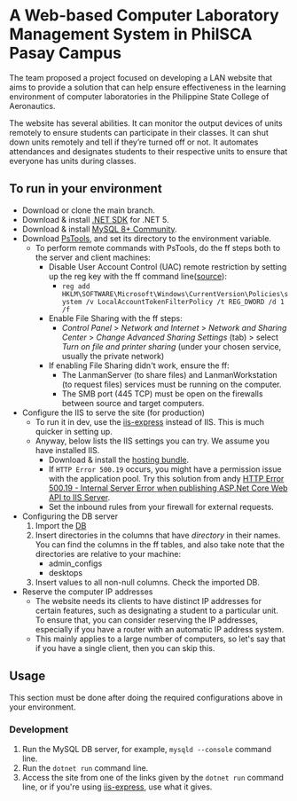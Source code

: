# A Web-based Computer Laboratory Management System in PhilSCA Pasay Campus

The team proposed a project focused on developing a LAN website that aims to provide a solution that can help ensure effectiveness in the learning environment of computer laboratories in the Philippine State College of Aeronautics. 

The website has several abilities. It can monitor the output devices of units remotely to ensure students can participate in their classes. It can shut down units remotely and tell if they’re turned off or not. It automates attendances and designates students to their respective units to ensure that everyone has units during classes.

## To run in your environment
* Download or clone the main branch.
* Download & install [.NET SDK](https://dotnet.microsoft.com/en-us/download/dotnet) for .NET 5.
* Download & install [MySQL 8+ Community](https://dev.mysql.com/downloads/mysql/).
* Download [PsTools](https://download.sysinternals.com/files/PSTools.zip), and set its directory to the environment variable.
    * To perform remote commands with PsTools, do the ff steps both to the server and client machines:
        * Disable User Account Control (UAC) remote restriction by setting up the reg key with the ff command line([source](https://stackoverflow.com/a/14103682)):
            * `reg add HKLM\SOFTWARE\Microsoft\Windows\CurrentVersion\Policies\system /v LocalAccountTokenFilterPolicy /t REG_DWORD /d 1 /f`
        * Enable File Sharing with the ff steps:
            * *Control Panel* > *Network and Internet* > *Network and Sharing Center* > *Change Advanced Sharing Settings* (tab) > select *Turn on file and printer sharing* (under your chosen service, usually the private network) 
        * If enabling File Sharing didn't work, ensure the ff:
            * The LanmanServer (to share files) and LanmanWorkstation (to request files) services must be running on the computer.
            * The SMB port (445 TCP) must be open on the firewalls between source and target computers.
* Configure the IIS to serve the site (for production)
    * To run it in dev, use the [iis-express](https://github.com/icflorescu/iisexpress-proxy) instead of IIS. This is much quicker in setting up.
    * Anyway, below lists the IIS settings you can try. We assume you have installed IIS.
        * Download & install the [hosting bundle](https://docs.microsoft.com/en-us/aspnet/core/host-and-deploy/iis/hosting-bundle?view=aspnetcore-5.0). 
        * If `HTTP Error 500.19` occurs, you might have a permission issue with the application pool. Try this solution from andy [HTTP Error 500.19 - Internal Server Error when publishing ASP.Net Core Web API to IIS Server](https://bytutorial.com/blogs/asp-net-core/http-error-50019---internal-server-error-when-publishing-aspnet-core-web-api-to-iis-server).
        * Set the inbound rules from your firewall for external requests.
* Configuring the DB server
    1. Import the [DB](Database/remote_desktop.sql)
    2. Insert directories in the columns that have *directory* in their names. You can find the columns in the ff tables, and also take note that the directories are relative to your machine:
        * admin_configs
        * desktops
    3. Insert values to all non-null columns. Check the imported DB.
* Reserve the computer IP addresses
    * The website needs its clients to have distinct IP addresses for certain features, such as designating a student to a particular unit. To ensure that, you can consider reserving the IP addresses, especially if you have a router with an automatic IP address system.
    * This mainly applies to a large number of computers, so let's say that if you have a single client, then you can skip this.

## Usage

This section must be done after doing the required configurations above in your environment.

### Development
1. Run the MySQL DB server, for example, `mysqld --console` command line.
2. Run the `dotnet run` command line.
3. Access the site from one of the links given by the `dotnet run` command line, or if you're using [iis-express](https://github.com/icflorescu/iisexpress-proxy), use what it gives.
